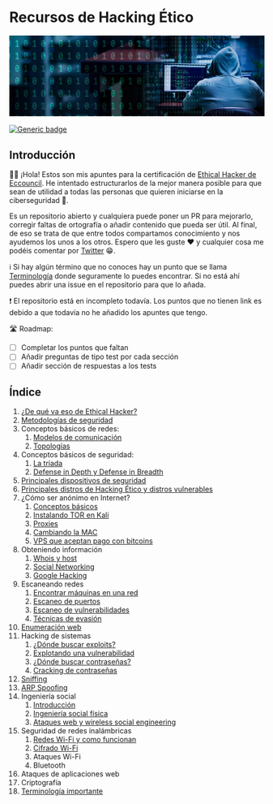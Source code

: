 # Recursos de Hacking Ético

![portada](./img/portada.jpeg)

[![Generic badge](https://img.shields.io/badge/status-in%20progress-green.svg)](https://shields.io/)

## Introducción

👋👋 ¡Hola! Estos son mis apuntes para la certificación de [Ethical Hacker de Eccouncil](https://www.eccouncil.org/programs/certified-ethical-hacker-ceh/). He intentado estructurarlos de la mejor manera posible para que sean de utilidad a todas las personas que quieren iniciarse en la ciberseguridad 🖤.

Es un repositorio abierto y cualquiera puede poner un PR para mejorarlo, corregir faltas de ortografía o añadir contenido que pueda ser útil. Al final, de eso se trata de que entre todos compartamos conocimiento y nos ayudemos los unos a los otros. Espero que les guste ❤️ y cualquier cosa me podéis comentar por [Twitter](https://twitter.com/zamarrowski) 😁.

ℹ️ Si hay algún término que no conoces hay un punto que se llama [Terminología](./resources/terminologia.md) donde seguramente lo puedes encontrar. Si no está ahí puedes abrir una issue en el repositorio para que lo añada.

❗ El repositorio está en incompleto todavía. Los puntos que no tienen link es debido a que todavía no he añadido los apuntes que tengo.

🛣️ Roadmap:

- [ ] Completar los puntos que faltan
- [ ] Añadir preguntas de tipo test por cada sección
- [ ] Añadir sección de respuestas a los tests

## Índice

1. [¿De qué va eso de Ethical Hacker?](./resources/ethicalHacker.md)
2. [Metodologías de seguridad](./resources/metodologias.md)
3. Conceptos básicos de redes:
    1. [Modelos de comunicación](./resources/redes/modelos.md)
    2. [Topologías](./resources/redes/topologias.md)
4. Conceptos básicos de seguridad:
    1. [La tríada](./resources/seguridad/triada.md)
    2. [Defense in Depth y Defense in Breadth](./resources/seguridad/defense.md)
5. [Principales dispositivos de seguridad](./resources/dispositivosDeSeguridad.md)
6. [Principales distros de Hacking Ético y distros vulnerables](./resources/distros.md)
7. ¿Cómo ser anónimo en Internet?
    1. [Conceptos básicos](./resources/anonimato/conceptos.md)
    2. [Instalando TOR en Kali](./resources/anonimato/instalarTor.md)
    3. [Proxies](./resources/anonimato/proxies.md)
    4. [Cambiando la MAC](./resources/anonimato/mac.md)
    5. [VPS que aceptan pago con bitcoins](./resources/anonimato/vps.md)
8. Obteniendo información
    1. [Whois y host](./resources/obteniendoInfo/whois.md)
    2. [Social Networking](./resources/obteniendoInfo/socialnetworking.md)
    3. [Google Hacking](./resources/obteniendoInfo/googleHacking.md)
9. Escaneando redes
    1. [Encontrar máquinas en una red](./resources/escaneoRedes/pingsweeps.md)
    2. [Escaneo de puertos](./resources/escaneoRedes/portScanning.md)
    3. [Escaneo de vulnerabilidades](./resources/escaneoRedes/vulnerabilidades.md)
    4. [Técnicas de evasión](./resources/escaneoRedes/evasion.md)
10. [Enumeración web](./resources/enumeracion.md)
11. Hacking de sistemas
    1. [¿Dónde buscar exploits?](./resources/hackingDeSistemas/exploits.md)
    2. [Explotando una vulnerabilidad](./resources/hackingDeSistemas/explotando.md)
    1. [¿Dónde buscar contraseñas?](./resources/hackingDeSistemas/obteniendoPasswords.md)
    1. [Cracking de contraseñas](./resources/hackingDeSistemas/cracking.md)
12. [Sniffing](./resources/sniffing.md)
13. [ARP Spoofing](./resources/arpspoofing.md)
14. Ingeniería social
    1. [Introducción](./resources/ingenieriaSocial/intro.md)
    2. [Ingeniería social física](./resources/ingenieriaSocial/fisica.md)
    3. [Ataques web y wireless social engineering](./resources/ingenieriaSocial/ataquesWeb.md)
15. Seguridad de redes inalámbricas
    1. [Redes Wi-Fi y como funcionan](./resources/redesInalambricas/wifi.md)
    2. [Cifrado Wi-Fi](./resources/redesInalambricas/cifradoWifi.md)
    3. Ataques Wi-Fi
    4. Bluetooth
16. Ataques de aplicaciones web
17. Criptografía
18. [Terminología importante](./resources/terminologia.md)
